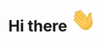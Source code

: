 <h1>Hi there <img src="https://github.com/sagnikghoshcr7/images/blob/master/Profile%20Readme/Hi.gif" width="45px"></h1>
